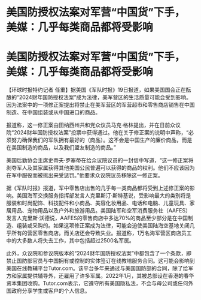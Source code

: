 # 美国防授权法案对军营“中国货”下手，美媒：几乎每类商品都将受影响

# 美国防授权法案对军营“中国货”下手，美媒：几乎每类商品都将受影响

【环球时报特约记者
任重】据美国《军队时报》19日报道，如果美国国会正在酝酿的“2024财年国防授权法案”成为法律，美军营区的生活质量可能会受到影响。因为法案中的一项修正案提出将禁止在美军营区的军营超市和零售商店销售在中国制造、在中国组装或从中国进口的商品。

报道称，这一修正案由田纳西州共和党众议员马克·格林提出，并在日前众议院“2024财年国防授权法案”投票中获得通过。他在关于修正案的说明中声称，“必须努力确保我们的军队拥有最好的（商品）。这不会是中国生产的廉价商品，而是在美国制造的商品，以及我们盟友制造的商品。”

美国后勤协会主席史蒂夫·罗塞蒂在给众议院议员的一封信中写道，“这一修正案将剥夺军人及其家属获得其他美国公民普遍可以获得的商品的权利。他们不应该因为在军中服役而被挑出来受惩罚。”他要求众议院议员移除这一修正案。

据《军队时报》报道，军中零售店出售的几乎每一类商品都将受到上述修正案的影响。美国海军交换服务指挥部发言人克里斯汀·斯特基说，受影响最大的类别将是服装和时尚配饰、科技配件和小商品、美容化妆用品、电话和电脑、儿童玩具、家居用品、宠物用品以及户外和旅游用品。美国陆军和空军消费服务社（AAFES）发言人克里斯·沃德说，AAFES的零售商店中多达70%的商品至少部分是在中国制造、组装或采购的。如果这项修正案成为法律，可能会迫使美国陆海空基地关闭几乎所有的营区零售商店。而关店还会导致失业。报道称，1万名海军营区商店员工中的大多数人将失去工作，其中包括超过2500名军属。

此外，众议院和参议院版本的“2024财年国防授权法案”中都包含了一个条款，即禁止国防部官员与中国拥有或控制的实体签订在线教培服务合同。这可能会影响到美国在线教辅平台Tutor.com。该平台多年来通过与美国国防部的合同，除了给军方和家属提供辅导外，还雇用了许多军属。2022年1月，其被总部设在香港的春华资本集团收购。Tutor.com表示，它遵守所有美国隐私法，不会与母公司或任何外国政府分享学生或客户的个人信息。

